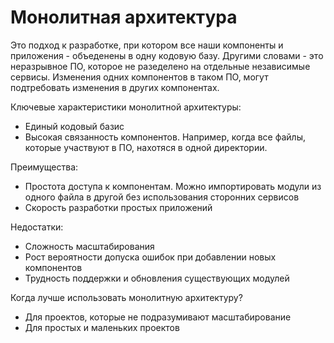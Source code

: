 # Монолитная архитектура

Это подход к разработке, при котором все наши 
компоненты и приложения - объеденены в одну кодовую базу.
Другими словами - это неразрывное ПО, которое не разеделено
на отдельные независимые сервисы. Изменения одних компонентов
в таком ПО, могут подтребовать изменения в других компонентах.

Ключевые характеристики монолитной архитектуры:
- Единый кодовый базис
- Высокая связанность компонентов. Например, когда все файлы, 
которые участвуют в ПО, нахотяся в одной директории.

Преимущества:
- Простота доступа к компонентам. Можно импортировать 
модули из одного файла в другой без использования сторонних сервисов
- Скорость разработки простых приложений

Недостатки:
- Сложность масштабирования
- Рост вероятности допуска ошибок при добавлении новых компонентов
- Трудность поддержки и обновления существующих модулей

Когда лучше использовать монолитную архитектуру?
- Для проектов, которые не подразумивают масштабирование
- Для простых и маленьких проектов